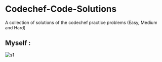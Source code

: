 
# Codechef-Code-Solutions
A collection of solutions of the codechef practice problems (Easy, Medium and Hard)


## Myself :
![s1](https://user-images.githubusercontent.com/64016811/125395153-6efd7200-e3c8-11eb-8e8a-77ece5b63c89.jpg)
